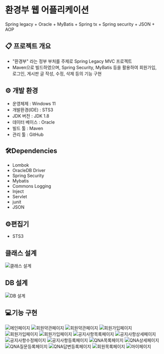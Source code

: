 # 환경부 웹 어플리케이션
Spring legacy + Oracle + MyBatis + Spring tx + Spring security + JSON + AOP


## :clipboard: 프로젝트 개요

- "환경부" 라는 정부 부처를 주제로 Spring Legacy MVC 프로젝트
- Maven으로 빌드하였으며, Spring Security, MyBatis 등을 활용하여 회원가입, 로그인, 게시판 글 작성, 수정, 삭제 등의 기능 구현


## ⚙ 개발 환경
- 운영체제 : Windows 11
- 개발환경(IDE) : STS3
- JDK 버전 : JDK 1.8
- 데이터 베이스 : Oracle
- 빌드 툴 : Maven
- 관리 툴 : GitHub


## 🛠Dependencies
- Lombok
- OracleDB Driver
- Spring Security
- Mybatis
- Commons Logging
- Inject
- Servlet
- junit
- JSON


## ⚙편집기
- STS3 


## 클래스 설계
![클래스 설계](./images/class.png)


## DB 설계
![DB 설계](./images/db.png)

## 💻기능 구현
![메인페이지](./images/0.png "메인페이지 첫 번째")
![회원약관페이지](./images/13.png "회원약관 페이지1")
![회원약관페이지](./images/14.png "회원약관 페이지2")
![회원가입페이지](./images/16.png "회원가입 페이지1")
![회원가입페이지](./images/17.png "회원가입 페이지2")
![회원가입페이지](./images/18.png "회원가입 페이지3")
![공지사항목록페이지](./images/1.png "공지사항 목록 페이지")
![공지사항상세페이지](./images/2.png "공지사항 상세보기 페이지")
![공지사항수정페이지](./images/3.png "공지사항 수정 페이지")
![공지사항등록페이지](./images/4.png "공지사항 등록 페이지")
![QNA목록페이지](./images/5.png "QNA목록 페이지")
![QNA상세페이지](./images/6.png "QNA상세 페이지")
![QNA질문등록페이지](./images/8.png "QNA질문등록 페이지")
![QNA답변등록페이지](./images/7.png "QNA답변등록 페이지")
![회원목록페이지](./images/9.png "회원목록 페이지")
![마이페이지](./images/12.png "마이 페이지")



